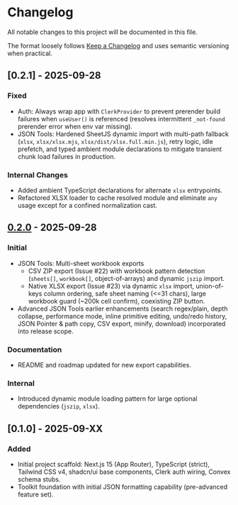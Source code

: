 # Changelog

All notable changes to this project will be documented in this file.

The format loosely follows [Keep a Changelog](https://keepachangelog.com/en/1.1.0/) and uses semantic versioning when practical.

## [0.2.1] - 2025-09-28

### Fixed

- Auth: Always wrap app with `ClerkProvider` to prevent prerender build failures when `useUser()` is referenced (resolves intermittent `_not-found` prerender error when env var missing).
- JSON Tools: Hardened SheetJS dynamic import with multi-path fallback (`xlsx`, `xlsx/xlsx.mjs`, `xlsx/dist/xlsx.full.min.js`), retry logic, idle prefetch, and typed ambient module declarations to mitigate transient chunk load failures in production.

### Internal Changes

- Added ambient TypeScript declarations for alternate `xlsx` entrypoints.
- Refactored XLSX loader to cache resolved module and eliminate `any` usage except for a confined normalization cast.

## [0.2.0] - 2025-09-28

### Initial

- JSON Tools: Multi-sheet workbook exports
  - CSV ZIP export (Issue #22) with workbook pattern detection (`sheets[]`, `workbook[]`, object-of-arrays) and dynamic `jszip` import.
  - Native XLSX export (Issue #23) via dynamic `xlsx` import, union-of-keys column ordering, safe sheet naming (<=31 chars), large workbook guard (~200k cell confirm), coexisting ZIP button.
- Advanced JSON Tools earlier enhancements (search regex/plain, depth collapse, performance mode, inline primitive editing, undo/redo history, JSON Pointer & path copy, CSV export, minify, download) incorporated into release scope.

### Documentation

- README and roadmap updated for new export capabilities.

### Internal

- Introduced dynamic module loading pattern for large optional dependencies (`jszip`, `xlsx`).

## [0.1.0] - 2025-09-XX

### Added

- Initial project scaffold: Next.js 15 (App Router), TypeScript (strict), Tailwind CSS v4, shadcn/ui base components, Clerk auth wiring, Convex schema stubs.
- Toolkit foundation with initial JSON formatting capability (pre-advanced feature set).

[0.2.0]: https://github.com/romiafan/personal-website/compare/0.1.0...0.2.0
